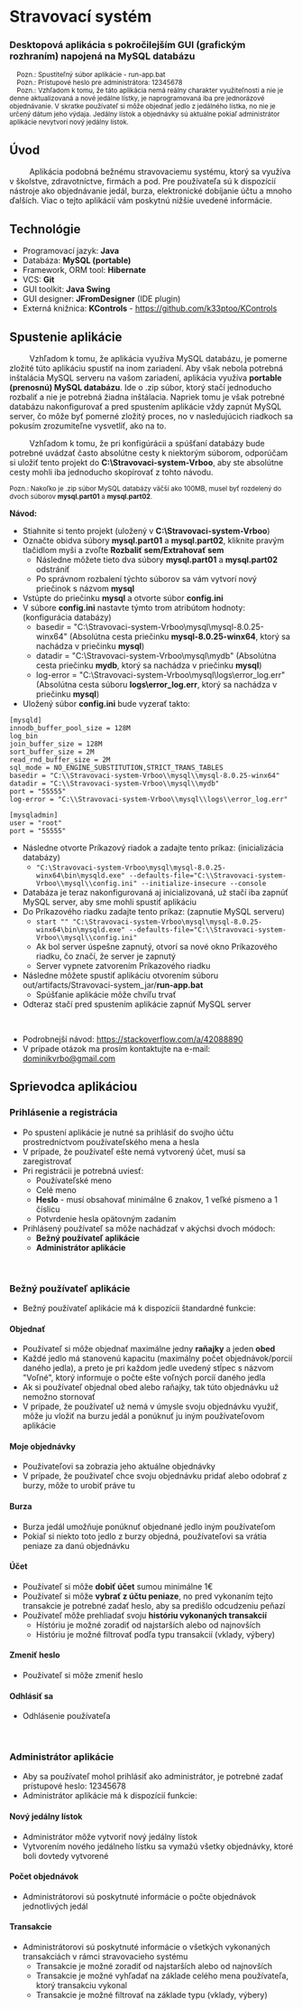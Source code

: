 # Stravovací systém
### Desktopová aplikácia s pokročilejším GUI (grafickým rozhraním) napojená na MySQL databázu

<sub>&nbsp;&nbsp;&nbsp;&nbsp;Pozn.: Spustiteľný súbor aplikácie - run-app.bat</sub> <br>
<sub>&nbsp;&nbsp;&nbsp;&nbsp;Pozn.: Prístupové heslo pre administrátora: 12345678</sub> <br>
<sub>&nbsp;&nbsp;&nbsp;&nbsp;Pozn.: Vzhľadom k tomu, že táto aplikácia nemá reálny charakter využiteľnosti a nie je denne aktualizovaná a nové jedálne lístky, je 
naprogramovaná iba pre jednorázové objednávanie. V skratke používateľ si môže objednať jedlo z jedálného lístka, no nie je určený dátum jeho výdaja.
Jedálny lístok a objednávky sú aktuálne pokiaľ administrátor aplikácie nevytvorí nový jedálny lístok.</sub>

## Úvod  
&nbsp;&nbsp;&nbsp;&nbsp;&nbsp;&nbsp;&nbsp;&nbsp;&nbsp;Aplikácia podobná bežnému stravovaciemu systému, ktorý sa využíva v školstve, zdravotníctve, firmách a pod. 
Pre používateľa sú k dispozícií nástroje ako objednávanie jedál, burza, elektronické dobíjanie účtu a mnoho ďalších. 
Viac o tejto aplikácií vám poskytnú nižšie uvedené informácie.

## Technológie
- Programovací jazyk: **Java**
- Databáza: **MySQL (portable)**
- Framework, ORM tool: **Hibernate**
- VCS: **Git**
- GUI toolkit: **Java Swing**
- GUI designer: **JFromDesigner** (IDE plugin) 
- Externá knižnica: **KControls** - https://github.com/k33ptoo/KControls

## Spustenie aplikácie
&nbsp;&nbsp;&nbsp;&nbsp;&nbsp;&nbsp;&nbsp;&nbsp;&nbsp;Vzhľadom k tomu, že aplikácia využíva MySQL databázu, je pomerne zložité túto aplikáciu spustiť na inom zariadení. Aby však nebola potrebná inštalácia MySQL serveru na vašom zariadení, aplikácia využíva **portable (prenosnú) MySQL databázu**. Ide o .zip súbor, ktorý stačí jednoducho rozbaliť a nie je potrebná žiadna inštálacia. Napriek tomu je však potrebné databázu nakonfigurovať a pred spustením aplikácie vždy zapnút MySQL server, čo môže byť pomerné zložitý proces, no v nasledujúcich riadkoch sa pokusím zrozumiteľne vysvetliť, ako na to. 

&nbsp;&nbsp;&nbsp;&nbsp;&nbsp;&nbsp;&nbsp;&nbsp;&nbsp;Vzhľadom k tomu, že pri konfigúrácii a spúšťaní databázy bude potrebné uvádzať často absolútne cesty k niektorým súborom, odporúčam si uložiť tento projekt do **C:\Stravovaci-system-Vrboo**, aby ste absolútne cesty mohli iba jednoducho skopírovať z tohto návodu. 

<sub>Pozn.: Nakoľko je .zip súbor MySQL databázy väčší ako 100MB, musel byť rozdelený do dvoch súborov **mysql.part01** a **mysql.part02**.</sub>

**Návod:**
- Stiahnite si tento projekt (uložený v **C:\Stravovaci-system-Vrboo**)
- Označte obidva súbory **mysql.part01** a **mysql.part02**, kliknite pravým tlačidlom myši a zvoľte **Rozbaliť sem/Extrahovať sem**
  - Následne môžete tieto dva súbory **mysql.part01** a **mysql.part02** odstrániť
  - Po správnom rozbalení týchto súborov sa vám vytvorí nový priečinok s názvom **mysql**
- Vstúpte do priečinku **mysql** a otvorte súbor **config.ini**
- V súbore **config.ini** nastavte týmto trom atribútom hodnoty: (konfigurácia databázy)
  - basedir = "C:\\Stravovaci-system-Vrboo\\mysql\\mysql-8.0.25-winx64" (Absolútna cesta priečinku **mysql-8.0.25-winx64**, ktorý sa nachádza v priečinku **mysql**)
  - datadir = "C:\\Stravovaci-system-Vrboo\\mysql\\mydb" (Absolútna cesta priečinku **mydb**, ktorý sa nachádza v priečinku **mysql**)
  - log-error = "C:\\Stravovaci-system-Vrboo\\mysql\\logs\\error_log.err" (Absolútna cesta súboru **logs\\error_log.err**, ktorý sa nachádza v priečinku **mysql**)
- Uložený súbor **config.ini** bude vyzerať takto:
```
[mysqld]
innodb_buffer_pool_size = 128M
log_bin
join_buffer_size = 128M
sort_buffer_size = 2M
read_rnd_buffer_size = 2M 
sql_mode = NO_ENGINE_SUBSTITUTION,STRICT_TRANS_TABLES
basedir = "C:\\Stravovaci-system-Vrboo\\mysql\\mysql-8.0.25-winx64"
datadir = "C:\\Stravovaci-system-Vrboo\\mysql\\mydb"
port = "55555"
log-error = "C:\\Stravovaci-system-Vrboo\\mysql\\logs\\error_log.err"

[mysqladmin]
user = "root"
port = "55555"
```

- Následne otvorte Príkazový riadok a zadajte tento príkaz: (inicializácia databázy)
   - `"C:\Stravovaci-system-Vrboo\mysql\mysql-8.0.25-winx64\bin\mysqld.exe" --defaults-file="C:\\Stravovaci-system-Vrboo\\mysql\\config.ini" --initialize-insecure --console`
- Databáza je teraz nakonfigurovaná aj inicializovaná, už stačí iba zapnúť MySQL server, aby sme mohli spustiť aplikáciu
- Do Príkazového riadku zadajte tento príkaz: (zapnutie MySQL serveru)
  - `start "" "C:\Stravovaci-system-Vrboo\mysql\mysql-8.0.25-winx64\bin\mysqld.exe" --defaults-file="C:\\Stravovaci-system-Vrboo\\mysql\\config.ini"`
  - Ak bol server úspešne zapnutý, otvorí sa nové okno Príkazového riadku, čo značí, že server je zapnutý
  - Server vypnete zatvorením Príkazového riadku 
- Následne môžete spustiť aplikáciu otvorením súboru out/artifacts/Stravovaci-system_jar/**run-app.bat**
  - Spúšťanie aplikácie môže chvíľu trvať 
- Odteraz stačí pred spustením aplikácie zapnúť MySQL server 

<br>

- Podrobnejší návod: https://stackoverflow.com/a/42088890
- V prípade otázok ma prosím kontaktujte na e-mail: dominikvrbo@gmail.com


## Sprievodca aplikáciou

### Prihlásenie a registrácia
- Po spustení aplikácie je nutné sa prihlásiť do svojho účtu prostredníctvom používateľského mena a hesla
- V prípade, že používateľ ešte nemá vytvorený účet, musí sa zaregistrovať
- Pri registrácii je potrebná uviesť:
  - Používateľské meno
  - Celé meno
  - **Heslo** - musí obsahovať minimálne 6 znakov, 1 veľké písmeno a 1 číslicu
  - Potvrdenie hesla opätovným zadaním
- Prihlásený používateľ sa môže nachádzať v akýchsi dvoch módoch: 
  - **Bežný používateľ aplikácie**
  - **Administrátor aplikácie**

<br>

### Bežný používateľ aplikácie
- Bežný používateľ aplikácie má k dispozícii štandardné funkcie: 

#### Objednať
  - Používateľ si môže objednať maximálne jedny **raňajky** a jeden **obed**
  - Každé jedlo má stanovenú kapacitu (maximálny počet objednávok/porcií daného jedla), a preto je pri každom jedle uvedený stĺpec s názvom "Voľné", ktorý informuje 
  o počte ešte voľných porcíí daného jedla
  - Ak si používateľ objednal obed alebo raňajky, tak túto objednávku už nemožno stornovať
  - V prípade, že používateľ už nemá v úmysle svoju objednávku využiť, môže ju vložiť na burzu jedál a ponúknuť ju iným používateľovom aplikácie
  
#### Moje objednávky
  - Použivateľovi sa zobrazia jeho aktuálne objednávky
  - V prípade, že použivateľ chce svoju objednávku pridať alebo odobrať z burzy, môže to urobiť práve tu

#### Burza
- Burza jedál umožňuje ponúknuť objednané jedlo iným používateľom 
- Pokiaľ si niekto toto jedlo z burzy objedná, používateľovi sa vrátia peniaze za danú objednávku

#### Účet
   - Používateľ si môže **dobiť účet** sumou minimálne 1€
   - Používateľ si môže **vybrať z účtu peniaze**, no pred vykonaním tejto transakcie je potrebné zadať heslo, aby sa predišlo odcudzeniu peňazí
   - Používateľ môže prehliadať svoju **históriu vykonaných transakcií**
       - Hístóriu je možné zoradiť od najstarších alebo od najnovších
       - Históriu je možné filtrovať podľa typu transakcií (vklady, výbery)

#### Zmeniť heslo
- Používateľ si môže zmeniť heslo 

#### Odhlásiť sa
- Odhlásenie používateľa 

<br>

### Administrátor aplikácie
- Aby sa používateľ mohol prihlásiť ako administrátor, je potrebné zadať prístupové heslo: 12345678
- Administrátor aplikácie má k dispozícií funkcie:

#### Nový jedálny lístok
- Administrátor môže vytvoriť nový jedálny lístok
- Vytvorením nového jedálneho lístku sa vymažú všetky objednávky, ktoré boli dovtedy vytvorené

#### Počet objednávok
- Administrátorovi sú poskytnuté informácie o počte objednávok jednotlivých jedál

#### Transakcie
- Administrátorovi sú poskytnuté informácie o všetkých vykonaných transakciách v rámci stravovacieho systému
  - Transakcie je možné zoradiť od najstarších alebo od najnovších
  - Transakcie je možné vyhľadať na základe celého mena používateľa, ktorý transakciu vykonal
  - Transakcie je možné filtrovať na základe typu (vklady, výbery)


